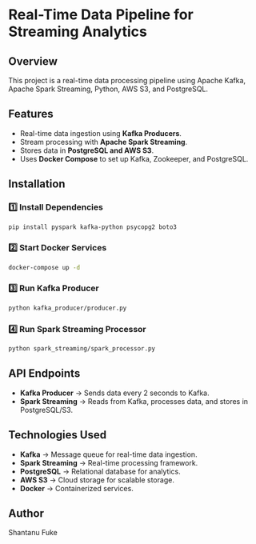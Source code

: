 # Real-Time Data Pipeline for Streaming Analytics

## Overview
This project is a real-time data processing pipeline using Apache Kafka, Apache Spark Streaming, Python, AWS S3, and PostgreSQL.

## Features
- Real-time data ingestion using **Kafka Producers**.
- Stream processing with **Apache Spark Streaming**.
- Stores data in **PostgreSQL and AWS S3**.
- Uses **Docker Compose** to set up Kafka, Zookeeper, and PostgreSQL.

## Installation

### 1️⃣ Install Dependencies
```sh
pip install pyspark kafka-python psycopg2 boto3
```

### 2️⃣ Start Docker Services
```sh
docker-compose up -d
```

### 3️⃣ Run Kafka Producer
```sh
python kafka_producer/producer.py
```

### 4️⃣ Run Spark Streaming Processor
```sh
python spark_streaming/spark_processor.py
```

## API Endpoints
- **Kafka Producer** → Sends data every 2 seconds to Kafka.
- **Spark Streaming** → Reads from Kafka, processes data, and stores in PostgreSQL/S3.

## Technologies Used
- **Kafka** → Message queue for real-time data ingestion.
- **Spark Streaming** → Real-time processing framework.
- **PostgreSQL** → Relational database for analytics.
- **AWS S3** → Cloud storage for scalable storage.
- **Docker** → Containerized services.

## Author
Shantanu Fuke
